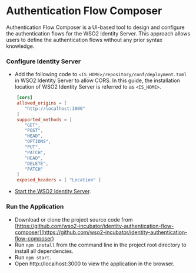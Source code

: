 # Authentication Flow Composer
Authentication Flow Composer is a UI-based tool to design and configure the authentication flows for the WSO2 Identity
Server. This approach allows users to define the authentication flows without any prior syntax knowledge.

### Configure Identity Server

* Add the following code to `<IS_HOME>/repository/conf/deployment.toml` in WSO2 Identity Server to allow CORS.
  In this guide, the installation location of WSO2 Identity Server is referred to as `<IS_HOME>`.
```toml
    [cors]
    allowed_origins = [
       "http://localhost:3000"
    ]
    supported_methods = [
       "GET",
       "POST",
       "HEAD",
       "OPTIONS",
       "PUT",
       "PATCH",
       "HEAD",
       "DELETE",
       "PATCH"
    ]
    exposed_headers = [ "Location" ]
```    

* [Start the WSO2 Identity Server](https://is.docs.wso2.com/en/latest/setup/running-the-product/#starting-on-windowslinuxmac-os).

### Run the Application

* Download or clone the project source code from [https://github.com/wso2-incubator/identity-authentication-flow-composer](https://github.com/wso2-incubator/identity-authentication-flow-composer)
* Run `npm install` from the command line in the project root directory to install all dependencies.
* Run `npm start`.
* Open http://localhost:3000 to view the application in the browser.
